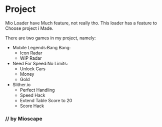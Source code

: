 # Project

Mio Loader have Much feature, not really tho.
This loader has a feature to Choose project i Made.

There are two games in my project, namely:
- Mobile Legends:Bang Bang:
    - Icon Radar
    - WIP Radar
- Need For Speed:No Limits:
    - Unlock Cars
    - Money
    - Gold
- Slither.io
    - Perfect Handling
    - Speed Hack
    - Extend Table Score to 20
    - Score Hack

### // by Mioscape
